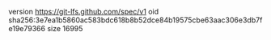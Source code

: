 version https://git-lfs.github.com/spec/v1
oid sha256:3e7ea1b5860ac583bdc618b8b52dce84b19575cbe63aac306e3db7fe19e79366
size 16995
